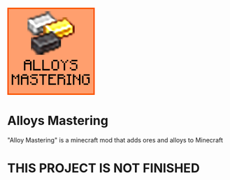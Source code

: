 ![alt text](./logo.png)

# Alloys Mastering
"Alloy Mastering" is a minecraft mod that adds ores and alloys to Minecraft

<h1><b>THIS PROJECT IS NOT FINISHED</b></h1>
